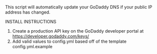 This script will automatically update your GoDaddy DNS if your public IP address has changed.

INSTALL INSTRUCTIONS
1. Create a production API key on the GoDaddy developer portal at https://developer.godaddy.com/keys/
2. Add valid values to config.yml based off of the template config.yml.example


